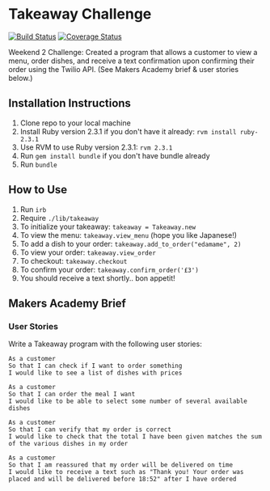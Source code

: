 # Takeaway Challenge

[![Build Status](https://travis-ci.org/riyapabari/takeaway-challenge.svg?branch=master)](https://travis-ci.org/riyapabari/takeaway-challenge)
[![Coverage Status](https://coveralls.io/repos/github/riyapabari/takeaway-challenge/badge.svg?branch=master)](https://coveralls.io/github/riyapabari/takeaway-challenge?branch=master)


Weekend 2 Challenge: Created a program that allows a customer to view a menu, order dishes, and receive a text confirmation upon confirming their order using the Twilio API. (See Makers Academy brief & user stories below.)

## Installation Instructions

1. Clone repo to your local machine
2. Install Ruby version 2.3.1 if you don't have it already: `rvm install ruby-2.3.1`
3. Use RVM to use Ruby version 2.3.1: `rvm 2.3.1`
3. Run `gem install bundle` if you don't have bundle already
4. Run `bundle`

## How to Use

1. Run `irb`
2. Require `./lib/takeaway`
3. To initialize your takeaway: `takeaway = Takeaway.new`
4. To view the menu: `takeaway.view_menu` (hope you like Japanese!)
5. To add a dish to your order: `takeaway.add_to_order("edamame", 2)`
6. To view your order: `takeaway.view_order`
7. To checkout: `takeaway.checkout`
8. To confirm your order: `takeaway.confirm_order('£3')`
9. You should receive a text shortly.. bon appetit!

## Makers Academy Brief

### User Stories

Write a Takeaway program with the following user stories:

```
As a customer
So that I can check if I want to order something
I would like to see a list of dishes with prices

As a customer
So that I can order the meal I want
I would like to be able to select some number of several available dishes

As a customer
So that I can verify that my order is correct
I would like to check that the total I have been given matches the sum of the various dishes in my order

As a customer
So that I am reassured that my order will be delivered on time
I would like to receive a text such as "Thank you! Your order was placed and will be delivered before 18:52" after I have ordered
```
